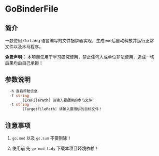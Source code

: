 # GoBinderFile

## 简介

一款使用 Go Lang 语言编写的文件捆绑器实现，生成exe后自动释放并运行正常文件以及木马程序。

**免责声明：** 本项目仅用于学习研究使用，禁止任何人或单位非法使用，造成一切后果均由自己承担！



## 参数说明

```go
  -h 查看帮助信息
  -f string
        [ExeFilePath] 请输入要捆绑的木马文件！
  -t string
        [TargetFilePath] 请输入要捆绑的目标文件！
```



## 注意事项

1. `go.mod` 以及 `go.sum` 不要删除！

2. 使用前 先 `go mod tidy` 下载本项目环境依赖！
